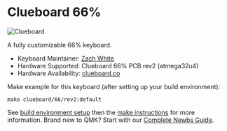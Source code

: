 # Clueboard 66%

![Clueboard](https://i.imgur.com/hLePwJu.jpg)

A fully customizable 66% keyboard.

* Keyboard Maintainer: [Zach White](https://github.com/skullydazed)
* Hardware Supported: Clueboard 66% PCB rev2 (atmega32u4)
* Hardware Availability: [clueboard.co](https://clueboard.co/)

Make example for this keyboard (after setting up your build environment):

    make clueboard/66/rev2:default

See [build environment setup](https://docs.qmk.fm/#/getting_started_build_tools) then the [make instructions](https://docs.qmk.fm/#/getting_started_make_guide) for more information. Brand new to QMK? Start with our [Complete Newbs Guide](https://docs.qmk.fm/#/newbs).
